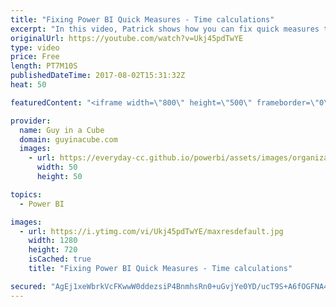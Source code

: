 ```yaml
---
title: "Fixing Power BI Quick Measures - Time calculations"
excerpt: "In this video, Patrick shows how you can fix quick measures that break when you use dates with time calculations.   Patrick referenced a blog from Kasper de Jong. You can find that here:  Use the Power BI quick calcs with your own date table https://www.kasperonbi.com/use-the-power-bi-quick-calcs-with-your-own-date-table/"
originalUrl: https://youtube.com/watch?v=Ukj45pdTwYE
type: video
price: Free
length: PT7M10S
publishedDateTime: 2017-08-02T15:31:32Z
heat: 50

featuredContent: "<iframe width=\"800\" height=\"500\" frameborder=\"0\" src=\"https://www.youtube.com/embed/Ukj45pdTwYE\" allow=\"accelerometer; autoplay; encrypted-media; gyroscope; picture-in-picture\" allowfullscreen></iframe>"

provider:
  name: Guy in a Cube
  domain: guyinacube.com
  images:
    - url: https://everyday-cc.github.io/powerbi/assets/images/organizations/guyinacube.com-50x50.jpg
      width: 50
      height: 50

topics:
  - Power BI

images:
  - url: https://i.ytimg.com/vi/Ukj45pdTwYE/maxresdefault.jpg
    width: 1280
    height: 720
    isCached: true
    title: "Fixing Power BI Quick Measures - Time calculations"

secured: "AgEj1xeWbrkVcFKwwW0ddezsiP4BnmhsRn0+uGvjYe0YD/ucT9S+A6fOGFNA4BMxXyoe7r0DW9Ro4mN5japobvTxg9OHdEN5u9SGl9OC9wZ2qpZH5P0bUZemy/RD8La5Z013WAmJ9zrRRULkVmsLduM/m6q5C4EvTu5Ks3jtppWeaKdxvnIzsFBk8zW86p4XlL3iHkvKbubZE8O+9fXszctS88GU8ngkBAiplxdJDwSFwXOGGFdge8YUmfTIheNZ8KT4qPlwBrNkyWMa4VmWVn6SFGSMJXaAomkQ3hCSUDK0x+hh5khq+Y/EQndVsuBkM58HxdOC8xTCtXr/yW/7wYnUlwQ2/7nra1TXNn9N64FETggH7IrSK+ylM7rwyTMt4fAjrGmAHe7xCtMWPyOCYzrNbuE649dXFU+yUllkxFo=;xs/dpRkDPvkmvfh8CjA2aw=="
---
```


